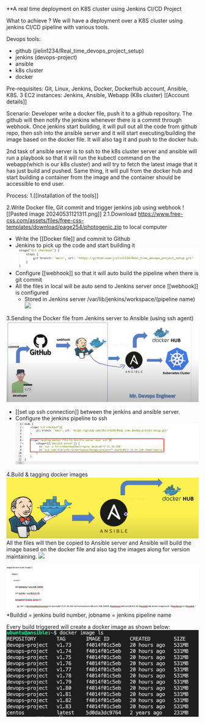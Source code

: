**A real time deployment on K8S cluster using Jenkins CI/CD Project

What to achieve ?
We will have a deployment over a K8S cluster using jenkins CI/CD pipeline with various tools.

Devops tools:
- github (jielin1234/Real_time_devops_project_setup)
- jenkins (devops-project)
- ansible
- k8s cluster
- docker

Pre-requisites: 
Git, Linux, Jenkins, Docker, Dockerhub account, Ansible, K8S.
3 EC2 instances:
Jenkins, Ansible, Webapp (K8s cluster)
[[Account details]]

Scenario:
Developer write a docker file, push it to a github repository. The github will then notify the jenkins whenever there is a commit through webhook. Once jenkins start building, it will pull out all the code from github repo, then ssh into the ansible server and it will start executing/building the image based on the docker file. It will also tag it and push to the docker hub.

2nd task of ansible server is to ssh to the k8s cluster server and ansible will run a playbook so that it will run the kubectl command on the webapp(which is our k8s cluster) and will try to fetch the latest image that it has just build and pushed. Same thing, it will pull from the docker hub and start building a container from the image and the container should be accessible to end user.

Process:
1.[[Installation of the tools]]

2.Write Docker file, Git commit and trigger jenkins job using webhook
![[Pasted image 20240531121311.png]]
2.1.Download https://www.free-css.com/assets/files/free-css-templates/download/page254/photogenic.zip to local computer

- Write the [[Docker file]] and commit to Github
- Jenkins to pick up the code and start building it
	![](WeChatWorkScreenshot_86b4cd1c-ae59-4a79-92e4-8faefed2a5cb.png)
- Configure [[webhook]] so that it will auto build the pipeline when there is git commit 
- All the files in local will be auto send to Jenkins server once [[webhook]] is configured
	- Stored in Jenkins server /var/lib/jenkins/workspace/(pipeline name)
![](app://674d48b13426337cb32d038fa51d6076f69c/Users/v_fjllow/Documents/Obsidian_Vault/Real_time_devops_project_setup/WeChatWorkScreenshot_58a3d911-311d-4e0b-afc8-d123ccdb8be5.png?1718075641371)

3.Sending the Docker file from Jenkins server to Ansible (using ssh agent) 
![](WeChatWorkScreenshot_f0cb4f12-0b47-4ddf-b9fc-404eda0bc2aa%202.png)
- [[set up ssh connection]] between the jenkins and ansible server.
- Configure the jenkins pipeline to ssh 
![](WeChatWorkScreenshot_679e5e37-887d-4822-a0b4-36ce27cd63c6.png)

4.Build & tagging docker images
![](WeChatWorkScreenshot_c55331e8-7cd6-4e20-9ae2-b1d0ce6465e5.png)
All the files will then be copied to Ansible server and Ansible will build the image based on the docker file and also tag the images along for version maintaining.
![](app://674d48b13426337cb32d038fa51d6076f69c/Users/v_fjllow/Documents/Obsidian_Vault/Real_time_devops_project_setup/WeChatWorkScreenshot_a102dd0a-15e2-4c0a-9d85-e992082f6271.png?1718075332259)

![](WeChatWorkScreenshot_1f8358ea-0e4f-4a6c-a689-7e35a4685cfa.png)
*Buildid = jenkins build number, jobname = jenkins pipeline name

Every build triggered will create a docker image as shown below:
![](WeChatWorkScreenshot_17774806-4b73-420a-9df3-02470ce9beb9.png)

